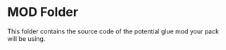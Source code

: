 # MOD Folder

This folder contains the source code of the potential glue mod your pack will be using.
